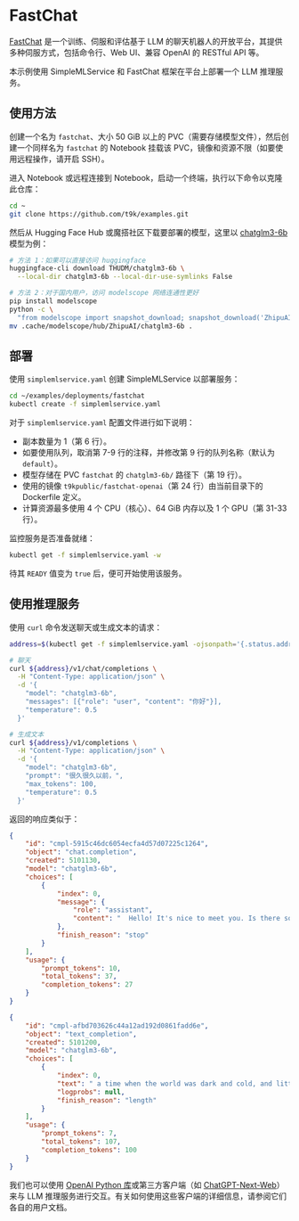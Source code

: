 # FastChat

<a target="_blank" rel="noopener noreferrer" href="https://github.com/lm-sys/FastChat">FastChat</a> 是一个训练、伺服和评估基于 LLM 的聊天机器人的开放平台，其提供多种伺服方式，包括命令行、Web UI、兼容 OpenAI 的 RESTful API 等。

本示例使用 SimpleMLService 和 FastChat 框架在平台上部署一个 LLM 推理服务。

## 使用方法

创建一个名为 `fastchat`、大小 50 GiB 以上的 PVC（需要存储模型文件），然后创建一个同样名为 `fastchat` 的 Notebook 挂载该 PVC，镜像和资源不限（如要使用远程操作，请开启 SSH）。

进入 Notebook 或远程连接到 Notebook，启动一个终端，执行以下命令以克隆此仓库：

```bash
cd ~
git clone https://github.com/t9k/examples.git
```

然后从 Hugging Face Hub 或魔搭社区下载要部署的模型，这里以 [chatglm3-6b](https://huggingface.co/THUDM/chatglm3-6b) 模型为例：

```bash
# 方法 1：如果可以直接访问 huggingface
huggingface-cli download THUDM/chatglm3-6b \
  --local-dir chatglm3-6b --local-dir-use-symlinks False

# 方法 2：对于国内用户，访问 modelscope 网络连通性更好
pip install modelscope
python -c \
  "from modelscope import snapshot_download; snapshot_download('ZhipuAI/chatglm3-6b')"
mv .cache/modelscope/hub/ZhipuAI/chatglm3-6b .
```

## 部署

使用 `simplemlservice.yaml` 创建 SimpleMLService 以部署服务：

```bash
cd ~/examples/deployments/fastchat
kubectl create -f simplemlservice.yaml
```

对于 `simplemlservice.yaml` 配置文件进行如下说明：

* 副本数量为 1（第 6 行）。
* 如要使用队列，取消第 7-9 行的注释，并修改第 9 行的队列名称（默认为 `default`）。
* 模型存储在 PVC `fastchat` 的 `chatglm3-6b/` 路径下（第 19 行）。
* 使用的镜像 `t9kpublic/fastchat-openai`（第 24 行）由当前目录下的 Dockerfile 定义。
* 计算资源最多使用 4 个 CPU（核心）、64 GiB 内存以及 1 个 GPU（第 31-33 行）。

监控服务是否准备就绪：

``` bash
kubectl get -f simplemlservice.yaml -w
```

待其 `READY` 值变为 `true` 后，便可开始使用该服务。

## 使用推理服务

使用 `curl` 命令发送聊天或生成文本的请求：

``` bash
address=$(kubectl get -f simplemlservice.yaml -ojsonpath='{.status.address.url}')

# 聊天
curl ${address}/v1/chat/completions \
  -H "Content-Type: application/json" \
  -d '{
    "model": "chatglm3-6b",
    "messages": [{"role": "user", "content": "你好"}],
    "temperature": 0.5
  }'

# 生成文本
curl ${address}/v1/completions \
  -H "Content-Type: application/json" \
  -d '{
    "model": "chatglm3-6b",
    "prompt": "很久很久以前，",
    "max_tokens": 100,
    "temperature": 0.5
  }'
```

返回的响应类似于：

```json
{
    "id": "cmpl-5915c46dc6054ecfa4d57d07225c1264",
    "object": "chat.completion",
    "created": 5101130,
    "model": "chatglm3-6b",
    "choices": [
        {
            "index": 0,
            "message": {
                "role": "assistant",
                "content": "  Hello! It's nice to meet you. Is there something I can help you with or would you like to chat?"
            },
            "finish_reason": "stop"
        }
    ],
    "usage": {
        "prompt_tokens": 10,
        "total_tokens": 37,
        "completion_tokens": 27
    }
}

{
    "id": "cmpl-afbd703626c44a12ad192d0861fadd6e",
    "object": "text_completion",
    "created": 5101200,
    "model": "chatglm3-6b",
    "choices": [
        {
            "index": 0,
            "text": " a time when the world was dark and cold, and little light entered.\n\nA young girl named Kanna was born in this world. She was born with a burden on her back.\n\nKanna grew up in a small village, surrounded by snow and ice. The villagers were poor, and they lived in miserable huts. They were cold and hungry all the time.\n\nBut Kanna was different. She had a special gift. She could make light",
            "logprobs": null,
            "finish_reason": "length"
        }
    ],
    "usage": {
        "prompt_tokens": 7,
        "total_tokens": 107,
        "completion_tokens": 100
    }
}
```

我们也可以使用 [OpenAI Python 库](https://github.com/openai/openai-python)或第三方客户端（如 [ChatGPT-Next-Web](https://github.com/ChatGPTNextWeb/ChatGPT-Next-Web)）来与 LLM 推理服务进行交互。有关如何使用这些客户端的详细信息，请参阅它们各自的用户文档。
